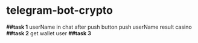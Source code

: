 # telegram-bot-crypto
**##task 1**
  userName in chat after push button push userName result casino
**##task 2**
  get wallet user
**##task 3**
  
